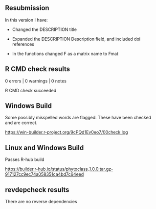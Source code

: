 ## Resubmission

In this version I have:

* Changed the DESCRIPTION title

* Expanded the DESCRIPTION Description field, and included doi references

* In the functions changed F as a matrix name to Fmat


## R CMD check results


0 errors | 0 warnings | 0 notes

R CMD check succeeded


## Windows Build

Some possibly misspelled words are flagged. These have been checked and 
are correct. 

https://win-builder.r-project.org/9cPQd1Ev0eo7/00check.log


## Linux and Windows Build

Passes R-hub build

https://builder.r-hub.io/status/phytoclass_1.0.0.tar.gz-917127cc9ec74a058351ca4bd7c64eed



## revdepcheck results

There are no reverse dependencies




